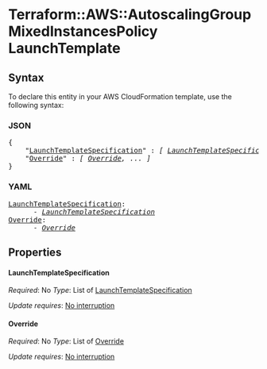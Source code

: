 # Terraform::AWS::AutoscalingGroup MixedInstancesPolicy LaunchTemplate

## Syntax

To declare this entity in your AWS CloudFormation template, use the following syntax:

### JSON

<pre>
{
    "<a href="#launchtemplatespecification" title="LaunchTemplateSpecification">LaunchTemplateSpecification</a>" : <i>[ <a href="mixedinstancespolicy-launchtemplate-launchtemplatespecification.md">LaunchTemplateSpecification</a>, ... ]</i>,
    "<a href="#override" title="Override">Override</a>" : <i>[ <a href="mixedinstancespolicy-launchtemplate-override.md">Override</a>, ... ]</i>
}
</pre>

### YAML

<pre>
<a href="#launchtemplatespecification" title="LaunchTemplateSpecification">LaunchTemplateSpecification</a>: <i>
      - <a href="mixedinstancespolicy-launchtemplate-launchtemplatespecification.md">LaunchTemplateSpecification</a></i>
<a href="#override" title="Override">Override</a>: <i>
      - <a href="mixedinstancespolicy-launchtemplate-override.md">Override</a></i>
</pre>

## Properties

#### LaunchTemplateSpecification

_Required_: No
_Type_: List of <a href="mixedinstancespolicy-launchtemplate-launchtemplatespecification.md">LaunchTemplateSpecification</a>

_Update requires_: [No interruption](https://docs.aws.amazon.com/AWSCloudFormation/latest/UserGuide/using-cfn-updating-stacks-update-behaviors.html#update-no-interrupt)

#### Override

_Required_: No
_Type_: List of <a href="mixedinstancespolicy-launchtemplate-override.md">Override</a>

_Update requires_: [No interruption](https://docs.aws.amazon.com/AWSCloudFormation/latest/UserGuide/using-cfn-updating-stacks-update-behaviors.html#update-no-interrupt)

